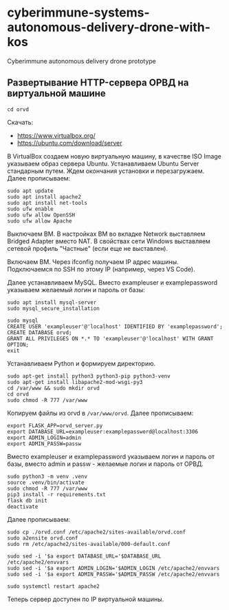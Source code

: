 # cyberimmune-systems-autonomous-delivery-drone-with-kos
Cyberimmune autonomous delivery drone prototype

## Развертывание HTTP-сервера ОРВД на виртуальной машине
```
cd orvd
```
Скачать:
- https://www.virtualbox.org/
- https://ubuntu.com/download/server

В VirtualBox создаем новую виртуальную машину, в качестве ISO Image указываем образ сервера Ubuntu.
Устанавливаем Ubuntu Server стандарным путем. Ждем окончания установки и перезагружаем.
Далее прописываем:
```
sudo apt update
sudo apt install apache2
sudo apt install net-tools
sudo ufw enable
sudo ufw allow OpenSSH
sudo ufw allow Apache
```
Выключаем ВМ. В настройках ВМ во вкладке Network выставляем Bridged Adapter вместо NAT. В свойствах сети Windows выставляем сетевой профиль "Частные" (если еще не выставлен).

Включаем ВМ. Через ifconfig получаем IP адрес машины.
Подключаемся по SSH по этому IP (например, через VS Code).

Далее устанавливаем MySQL. Вместо exampleuser и examplepassword указываем желаемый логин и пароль от базы:
```
sudo apt install mysql-server
sudo mysql_secure_installation

sudo mysql
CREATE USER 'exampleuser'@'localhost' IDENTIFIED BY 'examplepassword';
CREATE DATABASE orvd;
GRANT ALL PRIVILEGES ON *.* TO 'exampleuser'@'localhost' WITH GRANT OPTION;
exit
```
Устанавливаем Python и формируем директорию.
```
sudo apt-get install python3 python3-pip python3-venv
sudo apt-get install libapache2-mod-wsgi-py3
cd /var/www && sudo mkdir orvd
cd orvd
sudo chmod -R 777 /var/www
```
Копируем файлы из orvd в `/var/www/orvd`. Далее прописываем:
```
export FLASK_APP=orvd_server.py
export DATABASE_URL=exampleuser:examplepassword@localhost:3306
export ADMIN_LOGIN=admin
export ADMIN_PASSW=passw
```
Вместо exampleuser и examplepassword указываем логин и пароль от базы, вместо admin и passw - желаемые логин и пароль от ОРВД.
```
sudo python3 -m venv .venv
source .venv/bin/activate
sudo chmod -R 777 /var/www
pip3 install -r requirements.txt
flask db init
deactivate
```
Далее прописываем:
```
sudo cp ./orvd.conf /etc/apache2/sites-available/orvd.conf
sudo a2ensite orvd.conf
sudo rm /etc/apache2/sites-available/000-default.conf

sudo sed -i '$a export DATABASE_URL='$DATABASE_URL /etc/apache2/envvars
sudo sed -i '$a export ADMIN_LOGIN='$ADMIN_LOGIN /etc/apache2/envvars
sudo sed -i '$a export ADMIN_PASSW='$ADMIN_PASSW /etc/apache2/envvars

sudo systemctl restart apache2
```
Теперь сервер доступен по IP виртуальной машины.